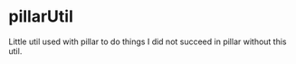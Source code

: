 # pillarUtil
Little util used with pillar to do things I did not succeed in pillar without this util. 
